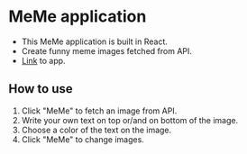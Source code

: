 # MeMe application

- This MeMe application is built in React.
- Create funny meme images fetched from API.
- <a href="https://hsh803.github.io/meme-react">Link</a> to app.

## How to use

1. Click "MeMe" to fetch an image from API.
2. Write your own text on top or/and on bottom of the image.
3. Choose a color of the text on the image.
4. Click "MeMe" to change images.
